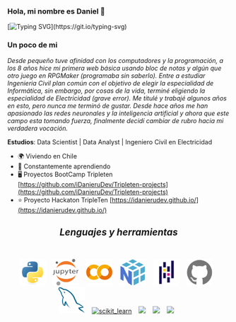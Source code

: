 ### Hola, mi nombre es Daniel 👋

<p align="center">

<!--[![Typing SVG](https://readme-typing-svg.herokuapp.com?font='Comfortaa'&color=%23268F77&size=30&center=true&vCenter=true&height=30&lines=Hola+a+todos;Bienvenido+a+mi+repo+!)](https://git.io/typing-svg)-->    
[![Typing SVG](https://readme-typing-svg.herokuapp.com?font='Comfortaa'&color=e69138&size=30&center=true&vCenter=true&height=30&lines=Hola+a+todos;Bienvenido+a+mi+repo+!)](https://git.io/typing-svg)
    
<!--
    <img src="https://readme-typing-svg.herokuapp.com?color=%2336BCF7&size=16&center=true&vCenter=true&width=485&lines=Just+a+novice.+Still+got+a+lot+to+learn.;Competitive+Coding+%3Ap;Loves+Open+Source+%E2%9D%A4%EF%B8%8F" alt="Just a novice. Still got a lot to learn." />

<a href="https://git.io/typing-svg"><img src="https://readme-typing-svg.herokuapp.com?font=Fira+Code&size=25&duration=3000&pause=1000&color=e69138&center=true&vCenter=true&width=477&lines=Desarrollador,+Speaker,+Teacher;Open+Source+Contributor" alt="Typing SVG" /></a>
</p>
-->

### Un poco de mi
_Desde pequeño tuve afinidad con los computadores y la programación, a los 8 años hice mi primera web básica usando bloc de notas y algún que otro juego en RPGMaker (programaba sin saberlo). Entre a estudiar Ingenieria Civil plan común con el objetivo de elegir la especialidad de Informática, sin embargo, por cosas de la vida, terminé eligiendo la especialidad de Electricidad (grave error). Me titulé y trabajé algunos años en esto, pero nunca me terminó de gustar. Desde hace años me han apasionado las redes neuronales y la inteligencia artificial y ahora que este campo esta tomando fuerza, finalmente decidí cambiar de rubro hacia mi verdadera vocación._

**Estudios**: Data Scientist | Data Analyst | Ingeniero Civil en Electricidad
* 🌍 Viviendo en Chile
* 🧠 Constantemente aprendiendo
* 🖥️ Proyectos BootCamp Tripleten [https://github.com/iDanieruDev/Tripleten-projects](https://github.com/iDanieruDev/Tripleten-projects)
* ⭐ Proyecto Hackaton TripleTen [https://idanierudev.github.io/](https://idanierudev.github.io/)



<div align="center">
<h2><i>Lenguajes y herramientas</i></h2>
</br>

 
<a href="#"><img src="https://raw.githubusercontent.com/PROxZIMA/PROxZIMA/master/src/tools/python.svg" alt="Python" height="auto" width="60px"></a> &nbsp;&nbsp;
<a href="#"><img src="https://raw.githubusercontent.com/PROxZIMA/PROxZIMA/master/src/tools/jupyter.svg" alt="Jupyter" height="auto" width="60px"></a> &nbsp;&nbsp;
<a href="#"><img src="https://raw.githubusercontent.com/PROxZIMA/PROxZIMA/master/src/tools/colab.svg" alt="Google Colab" height="auto" width="60px"></a> &nbsp;&nbsp;
<a href="#"><img src="https://raw.githubusercontent.com/PROxZIMA/PROxZIMA/master/src/tools/numpy.svg" alt="Numpy" height="auto" width="60px"></a> &nbsp;&nbsp;
<a href="#"><img src="https://raw.githubusercontent.com/PROxZIMA/PROxZIMA/master/src/tools/pandas.svg" alt="Pandas" height="auto" width="60px"></a> &nbsp;&nbsp;
<a href="#"><img src="https://raw.githubusercontent.com/PROxZIMA/PROxZIMA/master/src/tools/github.svg" alt="GitHub" height="auto" width="60px"></a> &nbsp;&nbsp;
<a href="#"><img src="https://raw.githubusercontent.com/PROxZIMA/PROxZIMA/master/src/tools/mysql.svg" alt="MySQL" height="auto" width="60px"></a> &nbsp;&nbsp; 
<a href="#"><img src="https://upload.wikimedia.org/wikipedia/commons/0/05/Scikit_learn_logo_small.svg" alt="scikit_learn" height="auto" width="130"></a> &nbsp;&nbsp; 
<a href="#"><img src="https://www.vectorlogo.zone/logos/tensorflow/tensorflow-icon.svg" height="auto" width="60px"></a> &nbsp;&nbsp;
<a href="#"><img src="https://www.vectorlogo.zone/logos/pytorch/pytorch-icon.svg" height="auto" width="60px"></a> &nbsp;&nbsp;
<a href="#"><img src="https://www.vectorlogo.zone/logos/microsoft_vb/microsoft_vb-icon.svg" height="auto" width="60px"></a> &nbsp;&nbsp;
 


    
<!--  <img src="https://www.vectorlogo.zone/logos/gnu_bash/gnu_bash-official.svg" width="130px"> -->
</div>

<!-- [![Top Langs](https://github-readme-stats.vercel.app/api/top-langs/?username=sudoshivam&langs_count=6&layout=compact&theme=gotham)](https://github.com/sudoshivam/github-readme-stats) 
<h6> Note: Top languages is only a metric of the languages my public code consists of and doesn't reflect experience or skill level. </h6> -->




<!--
**iDanieruDev/iDanieruDev** is a ✨ _special_ ✨ repository because its `README.md` (this file) appears on your GitHub profile.

Here are some ideas to get you started:

- 🔭 I’m currently working on ...
- 🌱 I’m currently learning ...
- 👯 I’m looking to collaborate on ...
- 🤔 I’m looking for help with ...
- 💬 Ask me about ...
- 📫 How to reach me: ...
- 😄 Pronouns: ...
- ⚡ Fun fact: ...
-->
